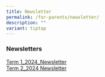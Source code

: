 ```yaml
---
title: Newsletter
permalink: /for-parents/newsletter/
description: ""
variant: tiptap
---
```

<h3>Newsletters</h3>
<p><a href="/files/Term_1_2024_Newsletter.pdf" rel="noopener noreferrer nofollow" target="_blank">Term 1_2024_Newsletter</a>
<br><a href="/files/Term_2_2024_Newsletter.pdf" rel="noopener noreferrer nofollow" target="_blank">Term 2_2024 Newsletter</a>
</p>